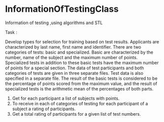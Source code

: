 # InformationOfTestingClass
Information of testing ,using algorithms and STL

Task :

Develop types for selection for training based on test results. Applicants are characterized by last name, first name and identifier. There are two categories of tests: basic and specialized. Basic are characterized by the number, name of the subject and the maximum number of points. Specialized tests in addition to these basic tests have the maximum number of points for a special section.
The data of test participants and both categories of tests are given in three separate files.
Test data is also specified in a separate file.
The result of the basic tests is considered to be the percentage of points scored from the maximum value, and the result of specialized tests is the arithmetic mean of the percentages of both parts.


1. Get for each participant a list of subjects with points.
2. To receive in each of categories of testing for each participant of a subject a rating of participants.
3. Get a total rating of participants for a given list of test numbers.
